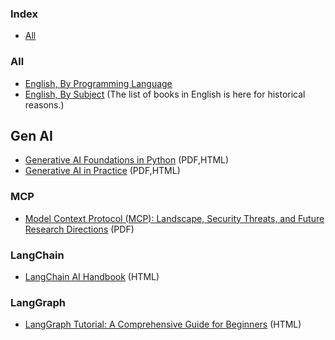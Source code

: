 ### Index

* [All](#all)


### All

* [English, By Programming Language](free-programming-books-langs.md)
* [English, By Subject](free-programming-books-subjects.md)
  (The list of books in English is here for historical reasons.)


## Gen AI

* [Generative AI Foundations in Python](https://d15k2d11r6t6rl.cloudfront.net/pub/40qd/gy9g2422/rk0/66s/hxt/Free%20PDF%20-%20Generative%20AI%20Foundations%20in%20Python.pdf) (PDF,HTML)
* [Generative AI in Practice](https://www.hamdoun.info/wp-content/uploads/2024/09/Generative-AI-in-Practice-100-Amazing-Ways-Generative-Artificial-Intelligence-is-Changing-Business-.pdf) (PDF,HTML)


### MCP

* [Model Context Protocol (MCP): Landscape, Security Threats, and Future Research Directions](https://xinyi-hou.github.io/files/hou2025mcp.pdf) (PDF)


### LangChain

* [LangChain AI Handbook](https://www.pinecone.io/learn/series/langchain/) (HTML)


### LangGraph

* [LangGraph Tutorial: A Comprehensive Guide for Beginners](https://blog.futuresmart.ai/langgraph-tutorial-for-beginners) (HTML)


